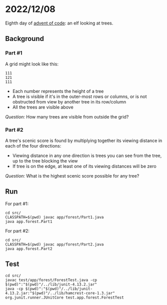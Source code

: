 # 2022/12/08

Eighth day of [advent of code](https://adventofcode.com/): an elf looking at trees.

## Background

### Part #1

A grid might look like this:

```
111
121
111
```

* Each number represents the height of a tree
* A tree is visible if it's in the outer-most rows or columns, or is not obstructed from view by another tree in its row/column
* All the trees are visible above

_Question:_ How many trees are visible from outside the grid?

### Part #2

A tree's scenic score is found by multiplying together its viewing distance in each of the four directions:
* Viewing distance in any one direction is trees you can see from the tree, up to the tree blocking the view
* If tree is on the edge, at least one of its viewing distances will be zero

_Question:_ What is the highest scenic score possible for any tree?

## Run

For part #1:

```
cd src/
CLASSPATH=$(pwd) javac app/forest/Part1.java
java app.forest.Part1
```

For part #2:

```
cd src/
CLASSPATH=$(pwd) javac app/forest/Part2.java
java app.forest.Part2
```

## Test

```
cd src/
javac test/app/forest/ForestTest.java -cp $(pwd)":"$(pwd)"/../lib/junit-4.13.2.jar"
java -cp $(pwd)":"$(pwd)"/../lib/junit-4.13.2.jar:"$(pwd)"/../lib/hamcrest-core-1.3.jar" org.junit.runner.JUnitCore test.app.forest.ForestTest
```
